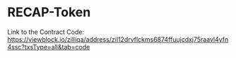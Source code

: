 # RECAP-Token

Link to the Contract Code:
https://viewblock.io/zilliqa/address/zil12drvflckms6874ffuujcdxj75raavl4yfn4ssc?txsType=all&tab=code
